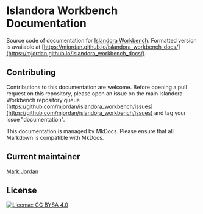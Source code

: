 # Islandora Workbench Documentation

Source code of documentation for [Islandora Workbench](https://github.com/mjordan/islandora_workbench). Formatted version is available at [https://mjordan.github.io/islandora_workbench_docs/](https://mjordan.github.io/islandora_workbench_docs/).

## Contributing

Contributions to this documentation are welcome. Before opening a pull request on this repository, please open an issue on the main Islandora Workbench repository queue [https://github.com/mjordan/islandora_workbench/issues](https://github.com/mjordan/islandora_workbench/issues) and tag your issue "documentation".

This documentation is managed by MkDocs. Please ensure that all Markdown is compatible with MkDocs.

## Current maintainer

[Mark Jordan](https://github.com/mjordan)

## License

[![License: CC BYSA 4.0](https://i.creativecommons.org/l/by-sa/4.0/88x31.png)](https://creativecommons.org/licenses/by-sa/4.0/)
